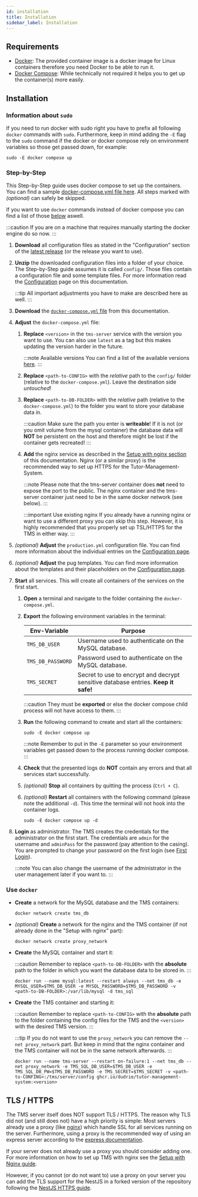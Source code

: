 ```yaml
---
id: installation
title: Installation
sidebar_label: Installation
---
```


## Requirements

- [Docker](https://docs.docker.com/install/): The provided container image is a docker image for Linux containers therefore you need Docker to be able to run it.
- [Docker Compose](https://docs.docker.com/compose/install/): While technically not required it helps you to get up the container(s) more easily.

## Installation

### Information about `sudo`

If you need to run docker with sudo right you have to prefix all following `docker` commands with `sudo`.
Furthermore, keep in mind adding the `-E` flag to the `sudo` command if the docker or docker compose rely on environment variables so those get passed down, for example:

```shell
sudo -E docker compose up
```

### Step-by-Step

This Step-by-Step guide uses docker compose to set up the containers. You can find a sample [docker-compose.yml file here](../assets/docker-compose.yml). All steps marked with _(optional)_ can safely be skipped.

If you want to use `docker` commands instead of docker compose you can find a list of those [below](#commands) aswell.

:::caution
If you are on a machine that requires manually starting the docker engine do so now.
:::

1. **Download** all configuration files as stated in the "Configuration" section of the [latest release][latest-release] (or the release you want to use).

2. **Unzip** the downloaded configuration files into a folder of your choice. The Step-by-Step guide assumes it is called `config/`. Those files contain a configuration file and some template files. For more information read the [Configuration][config-doc] page on this documentation.

   :::tip
   All important adjustments you have to make are described here as well.
   :::

3. **Download** the [`docker-compose.yml` file](../assets/docker-compose.yml) from this documentation.

4. **Adjust** the `docker-compose.yml` file:

   1. **Replace** `<version>` in the `tms-server` service with the version you want to use. You can also use `latest` as a tag but this makes updating the version harder in the future.

      :::note Available versions
      You can find a list of the available versions [here][docker-image-versions].
      :::

   1. **Replace** `<path-to-CONFIG>` with the _relative_ path to the `config/` folder (relative to the `docker-compose.yml`). Leave the destination side _untouched_!

   1. **Replace** `<path-to-DB-FOLDER>` with the _relative_ path (relative to the `docker-compose.yml`) to the folder you want to store your database data in.

      :::caution
      Make sure the path you enter is **writeable**! If it is not (or you omit volume from the mysql container) the database data will **NOT** be persistent on the host and therefore might be lost if the container gets recreated!
      :::

   1. **Add** the nginx service as described in the [Setup with nginx section][nginx-doc] of this documentation. Nginx (or a similar proxy) is the recommended way to set up HTTPS for the Tutor-Management-System.

      :::note
      Please note that the tms-server container does **not** need to expose the port to the public. The nginx container and the tms-server container just need to be in the same docker network (see below).
      :::

      :::important Use existing nginx
      If you already have a running nginx or want to use a different proxy you can skip this step. However, it is highly recommended that you properly set up TSL/HTTPS for the TMS in either way.
      :::

5. _(optional)_ **Adjust** the `production.yml` configuration file. You can find more information about the individual entries on the [Configuration page](./configuration#applicationconfiguration).

6. _(optional)_ **Adjust** the pug templates. You can find more information about the templates and their placeholders on the [Configuration page](./configuration#pug-templates).

7. **Start** all services. This will create all containers of the services on the first start.

   1. **Open** a terminal and navigate to the folder containing the `docker-compose.yml`.

   1. **Export** the following environment variables in the terminal:

      | Env-Variable      | Purpose                                                                            |
      | ----------------- | ---------------------------------------------------------------------------------- |
      | `TMS_DB_USER`     | Username used to authenticate on the MySQL database.                               |
      | `TMS_DB_PASSWORD` | Password used to authenticate on the MySQL database.                               |
      | `TMS_SECRET`      | Secret to use to encrypt and decrypt sensitive database entries. **Keep it safe!** |

      :::caution
      They must be **exported** or else the docker compose child process will not have access to them.
      :::

   1. **Run** the following command to create and start all the containers:

      ```shell
      sudo -E docker compose up
      ```

      :::note
      Remember to put in the `-E` parameter so your environment variables get passed down to the process running docker compose.
      :::

   1. **Check** that the presented logs do **NOT** contain any errors and that all services start successfully.

   1. _(optional)_ **Stop** all containers by quitting the process (`Ctrl + C`).

   1. _(optional)_ **Restart** all containers with the following command (please note the additional `-d`). This time the terminal will not hook into the container logs.

      ```shell
      sudo -E docker compose up -d
      ```

8. **Login** as administrator. The TMS creates the credentials for the administrator on the first start. The credentials are `admin` for the username and `adminPass` for the password (pay attention to the casing). You are prompted to change your password on the first login (see [First Login](../handbook/login#first-login)).

   :::note
   You can also change the username of the administrator in the user management later if you want to.
   :::

### Use `docker`

- **Create** a network for the MySQL database and the TMS containers:

  ```shell
  docker network create tms_db
  ```

- _(optional)_ **Create** a network for the nginx and the TMS container (if not already done in the "Setup with nginx" part):

  ```shell
  docker network create proxy_network
  ```

- **Create** the MySQL container and start it:

  :::caution
  Remember to replace `<path-to-DB-FOLDER>` with the **absolute** path to the folder in which you want the database data to be stored in.
  :::

  ```shell
  docker run --name mysql:latest --restart always --net tms_db -e MYSQL_USER=$TMS_DB_USER -e MYSQL_PASSWORD=$TMS_DB_PASSWORD -v <path-to-DB-FOLDER>:/var/lib/mysql -d tms_sql
  ```

* **Create** the TMS container and starting it:

  :::caution
  Remember to replace `<path-to-CONFIG>` with the **absolute** path to the folder containing the config files for the TMS and the `<version>` with the desired TMS version.
  :::

  :::tip
  If you do not want to use the `proxy_network` you can remove the `--net proxy_network` part. But keep in mind that the nginx container and the TMS container will not be in the same network afterwards.
  :::

  ```shell
  docker run --name tms-server --restart on-failure:1 --net tms_db --net proxy_network -e TMS_SQL_DB_USER=$TMS_DB_USER -e TMS_SQL_DB_PW=$TMS_DB_PASSWORD -e TMS_SECRET=$TMS_SECRET -v <path-to-CONFING>:/tms/server/config ghcr.io/dudrie/tutor-management-system:<version>
  ```

## TLS / HTTPS

The TMS server itself does NOT support TLS / HTTPS. The reason why TLS did not (and still does not) have a high priority is simple: Most servers already use a proxy (like [nginx][nginx]) which handle SSL for all services running on the server. Furthermore, using a proxy is the recommended way of using an express server according to the [express documentation](http://expressjs.com/en/advanced/best-practice-security.html#use-tls).

If your server does not already use a proxy you should consider adding one. For more information on how to set up TMS with nginx see the [Setup with Nginx guide][nginx-doc].

However, if you cannot (or do not want to) use a proxy on your server you can add the TLS support for the NestJS in a forked version of the repository following the [NestJS HTTPS guide][nestjs-https-guide].

[config-doc]: ./configuration/
[nginx-doc]: ./nginx/
[docker-image-versions]: https://github.com/users/Dudrie/packages/container/tutor-management-system/versions
[latest-release]: https://github.com/Dudrie/Tutor-Management-System/releases/latest
[mongo-docker]: https://hub.docker.com/_/mongo
[nestjs-https-guide]: https://docs.nestjs.com/faq/multiple-servers#https
[nginx]: https://www.nginx.com/
